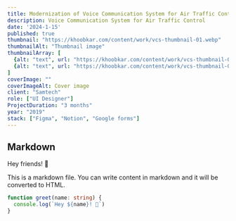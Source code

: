 ```yaml
---
title: Modernization of Voice Communication System for Air Traffic Control
description: Voice Communication System for Air Traffic Control
date: '2024-1-15'
published: true
thumbnail: "https://khoobkar.com/content/work/vcs-thumbnail-01.webp"
thumbnailAlt: "Thumbnail image"
thumbnailArray: [
  {alt: "text", url: "https://khoobkar.com/content/work/vcs-thumbnail-02.webp"},
  {alt: "text", url: "https://khoobkar.com/content/work/vcs-thumbnail-03.webp"},
]
coverImage: ""
coverImageAlt: Cover image
client: "Samtech"
role: ["UI Designer"]
ProjectDuration: "3 months"
year: "2019"
stack: ["Figma", "Notion", "Google forms"]
---
```


## Markdown

Hey friends! 👋

This is a markdown file. You can write content in markdown and it will be converted to HTML.

```ts
function greet(name: string) {
  console.log(`Hey ${name}! 👋`)
}
```
